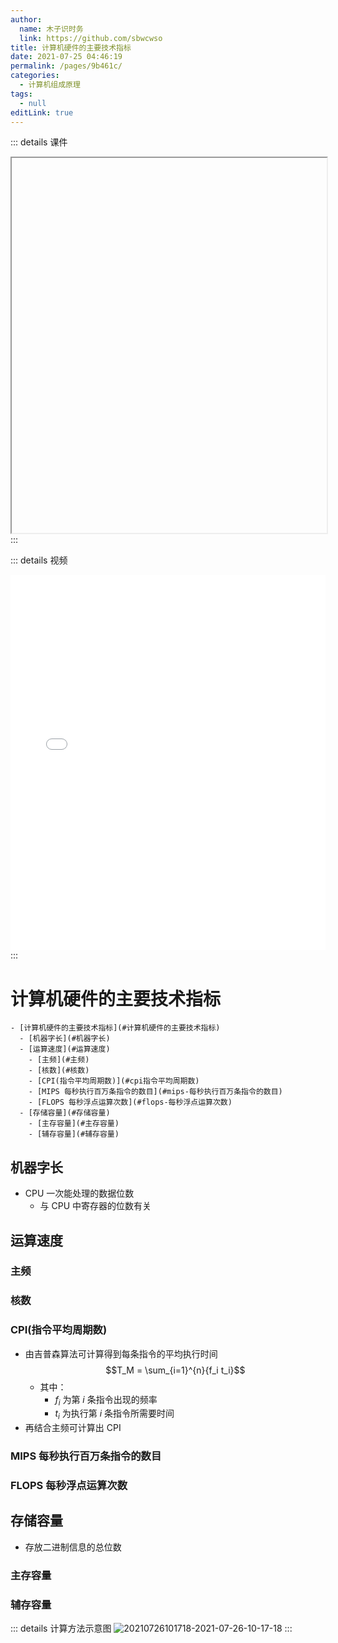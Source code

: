 ```yaml
---
author: 
  name: 木子识时务
  link: https://github.com/sbwcwso
title: 计算机硬件的主要技术指标
date: 2021-07-25 04:46:19
permalink: /pages/9b461c/
categories: 
  - 计算机组成原理
tags: 
  - null
editLink: true
---
```


::: details 课件
<iframe :src="$withBase('/pdf/计算机组成/1.3%20计算机硬件的主要技术指标.pdf')" width="100%" height="600"></iframe>
:::

::: details 视频
<iframe width="100%" height="600" src="//player.bilibili.com/player.html?aid=29949119&bvid=BV1WW411Q7PF&cid=52160190&page=10" scrolling="no" border="0" frameborder="no" framespacing="0" allowfullscreen="true"> </iframe>
:::

# 计算机硬件的主要技术指标

```markmap
- [计算机硬件的主要技术指标](#计算机硬件的主要技术指标)
  - [机器字长](#机器字长)
  - [运算速度](#运算速度)
    - [主频](#主频)
    - [核数](#核数)
    - [CPI(指令平均周期数)](#cpi指令平均周期数)
    - [MIPS 每秒执行百万条指令的数目](#mips-每秒执行百万条指令的数目)
    - [FLOPS 每秒浮点运算次数](#flops-每秒浮点运算次数)
  - [存储容量](#存储容量)
    - [主存容量](#主存容量)
    - [辅存容量](#辅存容量)
```

## 机器字长

* CPU 一次能处理的数据位数
  * 与 CPU 中寄存器的位数有关

## 运算速度

### 主频

### 核数

### CPI(指令平均周期数)

* 由吉普森算法可计算得到每条指令的平均执行时间
  $$T_M = \sum_{i=1}^{n}{f_i t_i}$$
  * 其中：
    * $f_i$ 为第 $i$ 条指令出现的频率
    * $t_i$ 为执行第 $i$ 条指令所需要时间
* 再结合主频可计算出 CPI

### MIPS 每秒执行百万条指令的数目

### FLOPS 每秒浮点运算次数

## 存储容量

* 存放二进制信息的总位数

### 主存容量

### 辅存容量

::: details 计算方法示意图
![20210726101718-2021-07-26-10-17-18](https://cdn.jsdelivr.net/gh/sbwcwso/PicBed@master/20210726101718-2021-07-26-10-17-18.png)
:::
